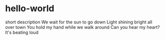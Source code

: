 # hello-world
short description
We wait for the sun to go down
Light shining bright all over town
You hold my hand while we walk around
Can you hear my heart?
It's beating loud
